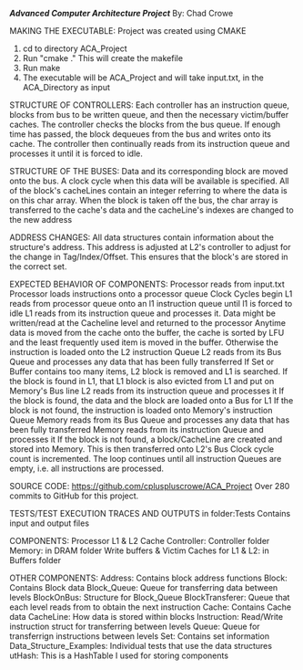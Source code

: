 ***Advanced Computer Architecture Project***
By: Chad Crowe

MAKING THE EXECUTABLE:
Project was created using CMAKE
1. cd to directory ACA_Project
2. Run "cmake ."
        This will create the makefile
3. Run make
4. The executable will be ACA_Project and will take input.txt, in the ACA_Directory as input

STRUCTURE OF CONTROLLERS:
Each controller has an instruction queue, blocks from bus to be written queue, and then the necessary victim/buffer caches.
The controller checks the blocks from the bus queue.  If enough time has passed, the block dequeues from the bus and writes onto its cache.
The controller then continually reads from its instruction queue and processes it until it is forced to idle.

STRUCTURE OF THE BUSES:
Data and its corresponding block are moved onto the bus.  A clock cycle when this data will be available is specified.
All of the block's cacheLines contain an integer referring to where the data is on this char array.
When the block is taken off the bus, the char array is transferred to the cache's data and the cacheLine's indexes are changed to the new address

ADDRESS CHANGES:
All data structures contain information about the structure's address.
This address is adjusted at L2's controller to adjust for the change in Tag/Index/Offset.  This ensures that the block's are stored in the correct set.

EXPECTED BEHAVIOR OF COMPONENTS:
Processor reads from input.txt
Processor loads instructions onto a processor queue
Clock Cycles begin
L1 reads from processor queue onto an l1 instruction queue until l1 is forced to idle
L1 reads from its instruction queue and processes it.
    Data might be written/read at the Cacheline level and returned to the processor
    Anytime data is moved from the cache onto the buffer, the cache is sorted by LFU and the least frequently used item is moved in the buffer.
    Otherwise the instruction is loaded onto the L2 instruction Queue
L2 reads from its Bus Queue and processes any data that has been fully transferred
    If Set or Buffer contains too many items, L2 block is removed and L1 is searched.  If the block is found in L1, that L1 block is also evicted from L1 and put on Memory's Bus line
L2 reads from its instruction queue and processes it
    If the block is found, the data and the block are loaded onto a Bus for L1
    If the block is not found, the instruction is loaded onto Memory's instruction Queue
Memory reads from its Bus Queue and processes any data that has been fully transferred
Memory reads from its instruction Queue and processes it
    If the block is not found, a block/CacheLine are created and stored into Memory.  This is then transferred onto L2's Bus
Clock cycle count is incremented.
The loop continues until all instruction Queues are empty, i.e. all instructions are processed.

SOURCE CODE:
https://github.com/cpluspluscrowe/ACA_Project
    Over 280 commits to GitHub for this project.

TESTS/TEST EXECUTION TRACES AND OUTPUTS
in folder:Tests
    Contains input and output files

COMPONENTS:
Processor
L1 & L2 Cache Controller: Controller folder
Memory: in DRAM folder
Write buffers & Victim Caches for L1 & L2: in Buffers folder

OTHER COMPONENTS:
Address: Contains block address functions
Block: Contains Block data
Block_Queue: Queue for transferring data between levels
BlockOnBus: Structure for Block_Queue
BlockTransferer: Queue that each level reads from to obtain the next instruction
Cache: Contains Cache data
CacheLine: How data is stored within blocks
Instruction: Read/Write instruction struct for transferring between levels
Queue: Queue for transferrign instructions between levels
Set: Contains set information
Data_Structure_Examples: Individual tests that use the data structures
utHash: This is a HashTable I used for storing components

